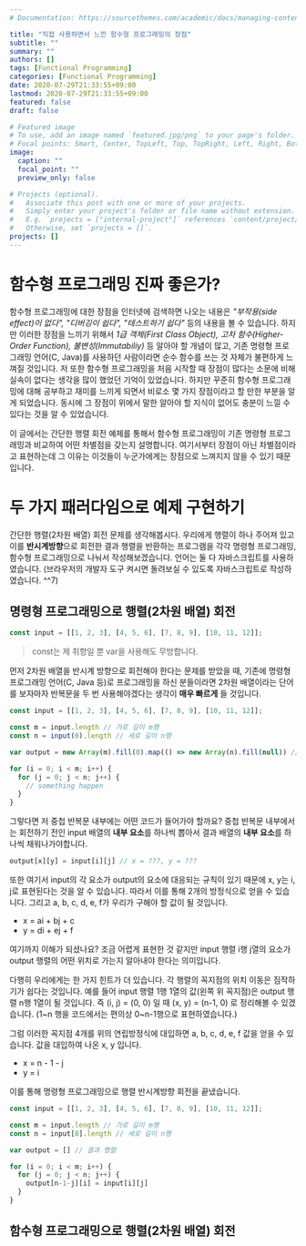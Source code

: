 ```yaml
---
# Documentation: https://sourcethemes.com/academic/docs/managing-content/

title: "직접 사용하면서 느낀 함수형 프로그래밍의 장점"
subtitle: ""
summary: ""
authors: []
tags: [Functional Programming]
categories: [Functional Programming]
date: 2020-07-29T21:33:55+09:00
lastmod: 2020-07-29T21:33:55+09:00
featured: false
draft: false

# Featured image
# To use, add an image named `featured.jpg/png` to your page's folder.
# Focal points: Smart, Center, TopLeft, Top, TopRight, Left, Right, BottomLeft, Bottom, BottomRight.
image:
  caption: ""
  focal_point: ""
  preview_only: false

# Projects (optional).
#   Associate this post with one or more of your projects.
#   Simply enter your project's folder or file name without extension.
#   E.g. `projects = ["internal-project"]` references `content/project/deep-learning/index.md`.
#   Otherwise, set `projects = []`.
projects: []
---
```


# 함수형 프로그래밍 진짜 좋은가?

 함수형 프로그래밍에 대한 장점을 인터넷에 검색하면 나오는 내용은 *"부작용(side effect)이 없다", "디버깅이 쉽다", "테스트하기 쉽다"* 등의 내용을 볼 수 있습니다. 하지만 이러한 장점을 느끼기 위해서 *1급 객체(First Class Object), 고차 함수(Higher-Order Function), 불변성(Immutabiliy)* 등 알아야 할 개념이 많고, 기존 명령형 프로그래밍 언어(C, Java)를 사용하던 사람이라면 순수 함수를 쓰는 것 자체가 불편하게 느껴질 것입니다. 저 또한 함수형 프로그래밍을 처음 시작할 때 장점이 많다는 소문에 비해 실속이 없다는 생각을 많이 했었던 기억이 있었습니다. 하지만 꾸준히 함수형 프로그래밍에 대해 공부하고 재미를 느끼게 되면서 비로소 몇 가지 장점이라고 할 만한 부분을 알게 되었습니다. 동시에 그 장점이 위에서 말한 알아야 할 지식이 없어도 충분이 느낄 수 있다는 것을 알 수 있었습니다.

 이 글에서는 간단한 행렬 회전 예제를 통해서 함수형 프로그래밍이 기존 명령형 프로그래밍과 비교하여 어떤 차별점을 갖는지 설명합니다. 여기서부터 장점이 아닌 차별점이라고 표현하는데 그 이유는 이것들이 누군가에게는 장점으로 느껴지지 않을 수 있기 때문입니다. 

# 두 가지 패러다임으로 예제 구현하기

 간단한 행렬(2차원 배열) 회전 문제를 생각해봅시다. 우리에게 행렬이 하나 주어져 있고 이를 **반시계방향**으로 회전한 결과 행렬을 반환하는 프로그램을 각각 명령형 프로그래밍, 함수형 프로그래밍으로 나눠서 작성해보겠습니다. 언어는 둘 다 자바스크립트를 사용하였습니다. (브라우저의 개발자 도구 켜시면 돌려보실 수 있도록 자바스크립트로 작성하였습니다.  ^^7)

## 명령형 프로그래밍으로 행렬(2차원 배열) 회전

```javascript
const input = [[1, 2, 3], [4, 5, 6], [7, 8, 9], [10, 11, 12]];
```

> const는 제 취향일 뿐 var을 사용해도 무방합니다. 

먼저 2차원 배열을 반시계 방향으로 회전해야 한다는 문제를 받았을 때, 기존에 명령형 프로그래밍 언어(C, Java 등)로 프로그래밍을 하신 분들이라면 2차원 배열이라는 단어를 보자마자 반복문을 두 번 사용해야겠다는 생각이 **매우 빠르게** 들 것입니다. 

```javascript
const input = [[1, 2, 3], [4, 5, 6], [7, 8, 9], [10, 11, 12]];

const m = input.length // 가로 길이 m행
const n = input(0).length // 세로 길이 n행

var output = new Array(m).fill(0).map(() => new Array(n).fill(null)) // null로 채워진 결과 행렬

for (i = 0; i < m; i++) {
  for (j = 0; j < n; j++) {
    // something happen
  }
}
```

그렇다면 저 중첩 반복문 내부에는 어떤 코드가 들어가야 할까요? 중첩 반복문 내부에서는 회전하기 전인 input 배열의 **내부 요소**를 하나씩 뽑아서 결과 배열의 **내부 요소**를 하나씩 채워나가야합니다. 

```javascript
output[x][y] = input[i][j] // x = ???, y = ???
```

또한 여기서 input의 각 요소가 output의 요소에 대응되는 규칙이 있기 때문에 x, y는 i, j로 표현된다는 것을 알 수 있습니다. 따라서 이를 통해 2개의 방정식으로 얻을 수 있습니다. 그리고 a, b, c, d, e, f가 우리가 구해야 할 값이 될 것입니다.

- x = ai + bj + c
- y = di + ej + f

여기까지 이해가 되셨나요? 조금 어렵게 표현한 것 같지만 input 행렬 i행 j열의 요소가 output 행렬의 어떤 위치로 가는지 알아내야 한다는 의미입니다. 

다행히 우리에게는 한 가지 힌트가 더 있습니다. 각 행렬의 꼭지점의 위치 이동은 짐작하기가 쉽다는 것입니다. 예를 들어 input 행렬 1행 1열의 값(왼쪽 위 꼭지점)은 output 행렬 n행 1열이 될 것입니다. 즉 (i, j) = (0, 0)  일 때 (x, y) = (n-1, 0) 로 정리해볼 수 있겠습니다. (1~n 행을 코드에서는 편의상 0~n-1행으로 표현하였습니다.) 

그럼 이러한 꼭지점 4개를 위의 연립방정식에 대입하면 a, b, c, d, e, f 값을 얻을 수 있습니다. 값을 대입하여 나온 x, y 입니다.

- x =  n - 1 - j
- y = i

이를 통해 명령형 프로그래밍으로 행렬 반시계방향 회전을 끝냈습니다.

```javascript
const input = [[1, 2, 3], [4, 5, 6], [7, 8, 9], [10, 11, 12]];

const m = input.length // 가로 길이 m행
const n = input[0].length // 세로 길이 n행

var output = [] // 결과 행렬

for (i = 0; i < m; i++) {
  for (j = 0; j < n; j++) {
    output[n-1-j][i] = input[i][j] 
  }
}

```

## 함수형 프로그래밍으로 행렬(2차원 배열) 회전

